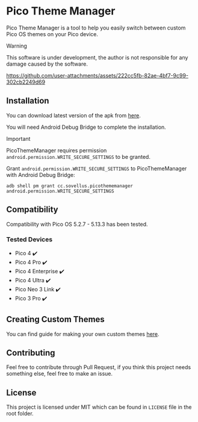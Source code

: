 # Pico Theme Manager

Pico Theme Manager is a tool to help you easily switch between custom Pico OS themes on your Pico device.

> [!WARNING]
> This software is under development, the author is not responsible for any damage caused by the software.

https://github.com/user-attachments/assets/222cc5fb-82ae-4bf7-9c99-302cb2249d69

## Installation

You can download latest version of the apk from [here](https://github.com/Nyabsi/PicoThemeManager/releases). 

You will need Android Debug Bridge to complete the installation.

> [!IMPORTANT]
> PicoThemeManager requires permission `android.permission.WRITE_SECURE_SETTINGS` to be granted.

Grant `android.permission.WRITE_SECURE_SETTINGS` to PicoThemeManager with Android Debug Bridge:

```
adb shell pm grant cc.sovellus.picothememanager android.permission.WRITE_SECURE_SETTINGS
```

## Compatibility

Compatibility with Pico OS 5.2.7 - 5.13.3 has been tested.

### Tested Devices

  - Pico 4 ✔️
  - Pico 4 Pro ✔️
  - Pico 4 Enterprise ✔️
  - Pico 4 Ultra ✔️
  - Pico Neo 3 Link ✔️
  - Pico 3 Pro ✔️

## Creating Custom Themes

You can find guide for making your own custom themes [here](https://gist.github.com/Nyabsi/c14bd38d03d6dc44721779c182762627).

## Contributing

Feel free to contribute through Pull Request, if you think this project needs something else, feel free to make an issue.

## License

This project is licensed under MIT which can be found in `LICENSE` file in the root folder.
